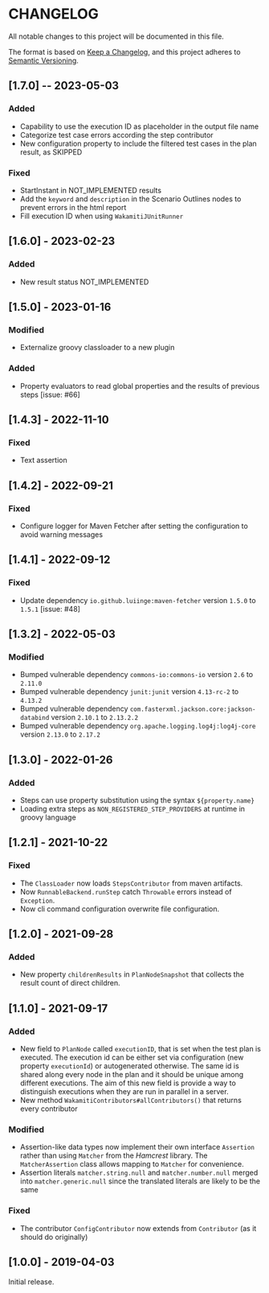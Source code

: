 # CHANGELOG

All notable changes to this project will be documented in this file.

The format is based on [Keep a Changelog][1],
and this project adheres to [Semantic Versioning][2].

## [1.7.0] -- 2023-05-03

### Added

- Capability to use the execution ID as placeholder in the output file name
- Categorize test case errors according the step contributor
- New configuration property to include the filtered test cases in the plan result, as SKIPPED

### Fixed

- StartInstant in NOT_IMPLEMENTED results
- Add the `keyword` and `description` in the Scenario Outlines nodes to prevent errors in the html report
- Fill execution ID when using `WakamitiJUnitRunner`

## [1.6.0] - 2023-02-23

### Added

- New result status NOT_IMPLEMENTED

## [1.5.0] - 2023-01-16

### Modified

- Externalize groovy classloader to a new plugin

### Added

- Property evaluators to read global properties and the results of previous steps [issue: #66]

## [1.4.3] - 2022-11-10

### Fixed

- Text assertion

## [1.4.2] - 2022-09-21

### Fixed

- Configure logger for Maven Fetcher after setting the configuration to avoid warning messages

## [1.4.1] - 2022-09-12

### Fixed

- Update dependency `io.github.luiinge:maven-fetcher` version `1.5.0` to `1.5.1` [issue: #48]

## [1.3.2] - 2022-05-03

### Modified

- Bumped vulnerable dependency `commons-io:commons-io` version `2.6` to `2.11.0`
- Bumped vulnerable dependency `junit:junit` version `4.13-rc-2` to `4.13.2`
- Bumped vulnerable dependency `com.fasterxml.jackson.core:jackson-databind` version `2.10.1` to `2.13.2.2`
- Bumped vulnerable dependency `org.apache.logging.log4j:log4j-core` version `2.13.0` to `2.17.2`

## [1.3.0] - 2022-01-26

### Added

- Steps can use property substitution using the syntax `${property.name}`
- Loading extra steps as `NON_REGISTERED_STEP_PROVIDERS` at runtime in groovy language

## [1.2.1] - 2021-10-22

### Fixed

- The `ClassLoader` now loads `StepsContributor` from maven artifacts.
- Now `RunnableBackend.runStep` catch `Throwable` errors instead of `Exception`.
- Now cli command configuration overwrite file configuration.

## [1.2.0] - 2021-09-28

### Added

- New property `childrenResults` in `PlanNodeSnapshot` that collects the result count of direct children.

## [1.1.0] - 2021-09-17

### Added

- New field to `PlanNode` called `executionID`, that is set when the test plan is 
executed. The execution id can be either set via configuration (new property `executionId`) or 
autogenerated otherwise. The same id is shared along every node in the plan and it should be 
unique among different executions. The aim of this new field is provide a way to distinguish
executions when they are run in parallel in a server.
- New method `WakamitiContributors#allContributors()` that returns every contributor

### Modified

- Assertion-like data types now implement their own interface `Assertion` rather than 
using `Matcher` from the *Hamcrest* library. The `MatcherAssertion` class allows mapping to
`Matcher` for convenience.
- Assertion literals `matcher.string.null` and `matcher.number.null` merged into 
`matcher.generic.null` since the translated literals are likely to be the same

### Fixed

- The contributor `ConfigContributor` now extends from `Contributor` (as it should do originally)

## [1.0.0] - 2019-04-03

Initial release.  


[1]: <https://keepachangelog.com/en/1.0.0/>
[2]: <https://semver.org>